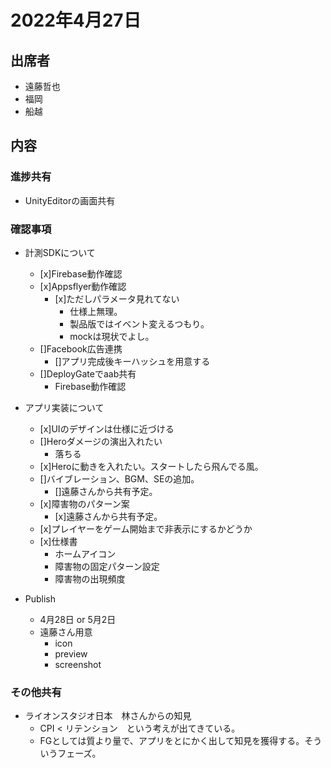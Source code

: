 # 2022年4月27日

## 出席者
- 遠藤哲也
- 福岡
- 船越

## 内容

### 進捗共有
 - UnityEditorの画面共有

### 確認事項
- 計測SDKについて
  - [x]Firebase動作確認
  - [x]Appsflyer動作確認
    - [x]ただしパラメータ見れてない
      - 仕様上無理。
      - 製品版ではイベント変えるつもり。
      - mockは現状でよし。
  - []Facebook広告連携
    - []アプリ完成後キーハッシュを用意する
  - []DeployGateでaab共有
    - Firebase動作確認

- アプリ実装について
  - [x]UIのデザインは仕様に近づける
  - []Heroダメージの演出入れたい
    - 落ちる
  - [x]Heroに動きを入れたい。スタートしたら飛んでる風。
  - []バイブレーション、BGM、SEの追加。
    - []遠藤さんから共有予定。
  - [x]障害物のパターン案
    - [x]遠藤さんから共有予定。
  - [x]プレイヤーをゲーム開始まで非表示にするかどうか
  - [x]仕様書
    - ホームアイコン
    - 障害物の固定パターン設定
    - 障害物の出現頻度

- Publish
  - 4月28日 or 5月2日
  - 遠藤さん用意
    - icon
    - preview
    - screenshot

### その他共有
- ライオンスタジオ日本　林さんからの知見
  - CPI < リテンション　という考えが出てきている。
  - FGとしては質より量で、アプリをとにかく出して知見を獲得する。そういうフェーズ。
